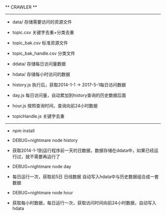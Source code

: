** CRAWLER **

***
* data/ 存储需要访问的资源文件
 * topic.csv 关键字去重+分类去重
 * topic_bak.csv 标准资源文件
 * topic_bak_handle.csv 分类文件


* ddata/ 存储每日访问量数据


* hdata/ 存储每小时访问的数据


* history.js 执行后，获取2014-1-1 -> 2017-5-1每日访问数据


* day.js 每日访问量，自动累加到history查询的历史数据后面


* hour.js 按照查询时间，查询向前24小时数据


* topicHandle.js 关键字去重

***
* npm install


* DEBUG=nightmare node history
 * 获取2014-1-1到运行程序前一天的日数据，数据存储在ddata中，如果已经运行过，就不需要再运行了


* DEBUG=nightmare node day
 * 每日运行一次，获取前5日 日线数据 自动写入hdata中与历史数据组合成一套数据


* DEBUG=nightmare node hour
 * 获取每小时数据，每日运行一次，获取访问时间向前24小时数据，自动写入hdata
